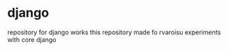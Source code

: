 # django
repository for django works
this repository made fo rvaroisu experiments with core django 

